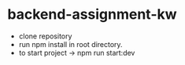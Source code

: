 # backend-assignment-kw
- clone repository
- run npm install in root directory.
- to start project -> npm run start:dev
